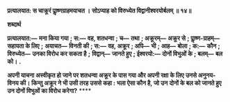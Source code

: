 **प्रत्यालयात: स चाक्रूरं पाॢष्णग्राहमयाचत ।** **सोऽप्याह को विरुध्येत विद्वानीश्वरयोर्बलम् ॥ १४॥** 

**शब्दार्थ** 

**प्रत्यालयात:—** **मना किया गया** **; स:—** **वह, शतधन्वा** **; च—** **तथा** **; अक्रूरम्—** **अक्रूर से** **; पाॢष्ण-ग्राहम्—** **सहायता के लिए** **;** **अयाचत—** **विनती की** **; स:—** **वह, अक्रूर** **; अपि—** **भी** **; आह—** **बोला** **; क:—** **कौन** **; विरुध्येत—** **उनका विरोध कर सकता है** **;** **विद्वान्—** **जानते हुए** **; ईश्वरयो:—** **दोनों विभुओं के** **; बलम्—** **बल को।** **.** 

**अपनी याचना अस्वीकृत हो जाने पर शतधन्वा अक्रूर के पास गया और अपनी रक्षा के लिए** **उनसे अनुनय-विनय की। किन्तु अक्रूर ने भी उसी तरह उससे कहा : भला ऐसा कौन है, जो उन** **दोनों के बल को जानते हुए उन दोनों विभुओं का विरोध करेगा?** **** 